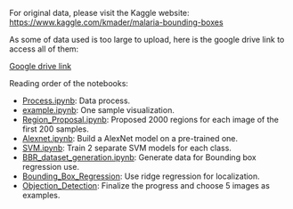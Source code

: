 For original data, please visit the Kaggle website:
https://www.kaggle.com/kmader/malaria-bounding-boxes

As some of data used is too large to upload, here is the google drive link to access all of them:

[Google drive link](https://drive.google.com/open?id=1jt2aDdiM545395VwNqfzrO0RSHLJnn2p)

Reading order of the notebooks:

- [Process.ipynb](https://github.com/VanessaYan/STAT-453-Malaria-Bounding-Boxes-Detection/blob/master/RCNN/code/Process.ipynb): Data process.
- [example.ipynb](https://github.com/VanessaYan/STAT-453-Malaria-Bounding-Boxes-Detection/blob/master/RCNN/code/example.ipynb): One sample visualization.
- [Region_Proposal.ipynb](https://github.com/VanessaYan/STAT-453-Malaria-Bounding-Boxes-Detection/blob/master/RCNN/code/Region_Proposal.ipynb): Proposed 2000 regions for each image of the first 200 samples. 
- [Alexnet.ipynb](https://github.com/VanessaYan/STAT-453-Malaria-Bounding-Boxes-Detection/blob/master/RCNN/code/Alexnet.ipynb): Build a AlexNet model on a pre-trained one.
- [SVM.ipynb](https://github.com/VanessaYan/STAT-453-Malaria-Bounding-Boxes-Detection/blob/master/RCNN/code/SVM.ipynb): Train 2 separate SVM models for each class.
- [BBR_dataset_generation.ipynb](https://github.com/VanessaYan/STAT-453-Malaria-Bounding-Boxes-Detection/blob/master/RCNN/code/BBR_data_generation.ipynb): Generate data for Bounding box regression use.
- [Bounding_Box_Regression](https://github.com/VanessaYan/STAT-453-Malaria-Bounding-Boxes-Detection/blob/master/RCNN/code/Bounding_Box_Regression.ipynb): Use ridge regression for localization.
- [Objection_Detection](https://github.com/VanessaYan/STAT-453-Malaria-Bounding-Boxes-Detection/blob/master/RCNN/code/Objection_Detection.ipynb): Finalize the progress and choose 5 images as examples.

